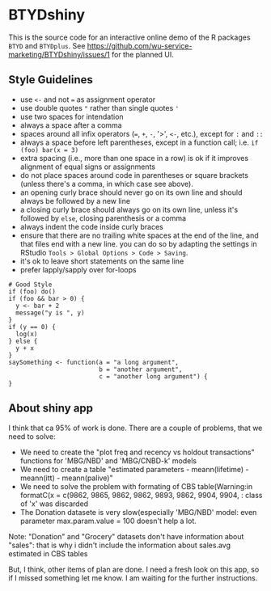 # BTYDshiny

This is the source code for an interactive online demo of the R packages `BTYD` and `BTYDplus`. See https://github.com/wu-service-marketing/BTYDshiny/issues/1 for the planned UI.

## Style Guidelines

* use `<-` and not `=` as assignment operator
* use double quotes `"` rather than single quotes `'`
* use two spaces for intendation
* always a space after a comma
* spaces around all infix operators (`=`, `+`, `-`, '>', `<-`, etc.), except for `:` and `::`
* always a space before left parentheses, except in a function call; i.e. `if (foo) bar(x = 3)`
* extra spacing (i.e., more than one space in a row) is ok if it improves alignment of equal signs or assignments
* do not place spaces around code in parentheses or square brackets (unless there's a comma, in which case see above).
* an opening curly brace should never go on its own line and should always be followed by a new line
* a closing curly brace should always go on its own line, unless it's followed by `else`, closing parenthesis or a comma
* always indent the code inside curly braces
* ensure that there are no trailing white spaces at the end of the line, and that files end with a new line. you can do so by adapting the settings in RStudio `Tools > Global Options > Code > Saving`.
* it's ok to leave short statements on the same line
* prefer lapply/sapply over for-loops

```{r eval=F}
# Good Style
if (foo) do()
if (foo && bar > 0) {
  y <- bar + 2 
  message("y is ", y)
}
if (y == 0) {
  log(x)
} else {
  y + x
}
saySomething <- function(a = "a long argument", 
                         b = "another argument",
                         c = "another long argument") {
}
```
## About shiny app
I think that ca 95% of work is done.
There are a couple of problems, that we need to solve:
* We need to create the "plot freq and recency vs holdout transactions" functions for 'MBG/NBD' and 'MBG/CNBD-k' models
* We need to create a table "estimated parameters - meann(lifetime) - meann(itt) - meann(palive)"
* We need to solve the problem with formating of CBS table(Warning:in formatC(x = c(9862, 9865, 9862, 9862, 9893, 9862, 9904, 9904,  :
  class of 'x' was discarded
* The Donation datasete is very slow(especially 'MBG/NBD' model: even parameter max.param.value = 100 doesn't help a lot.

Note: "Donation" and "Grocery" datasets don't have information about "sales": that is why i didn't include the information about sales.avg estimated in CBS tables

But, I think, other items of plan are done. I need a fresh look on this app, so if I missed something let me know.
I am waiting for the further instructions.
